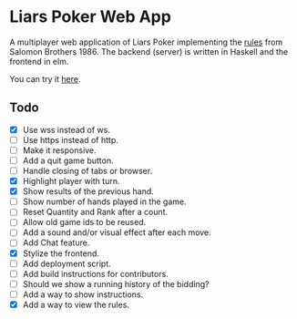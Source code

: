 # Liars Poker Web App

A multiplayer web application of Liars Poker implementing the [rules](http://www.liars-poker.com/)
from Salomon Brothers 1986. The backend (server) is written in Haskell
and the frontend in elm.

You can try it [here](http://liarspoker.herokuapp.com).

Todo
----------------

- [X] Use wss instead of ws.
- [ ] Use https instead of http.
- [ ] Make it responsive.
- [ ] Add a quit game button.
- [ ] Handle closing of tabs or browser.
- [X] Highlight player with turn.
- [X] Show results of the previous hand.
- [ ] Show number of hands played in the game.
- [ ] Reset Quantity and Rank after a count.
- [ ] Allow old game ids to be reused.
- [ ] Add a sound and/or visual effect after each move.
- [ ] Add Chat feature.
- [X] Stylize the frontend.
- [ ] Add deployment script.
- [ ] Add build instructions for contributors.
- [ ] Should we show a running history of the bidding?
- [ ] Add a way to show instructions.
- [X] Add a way to view the rules.
